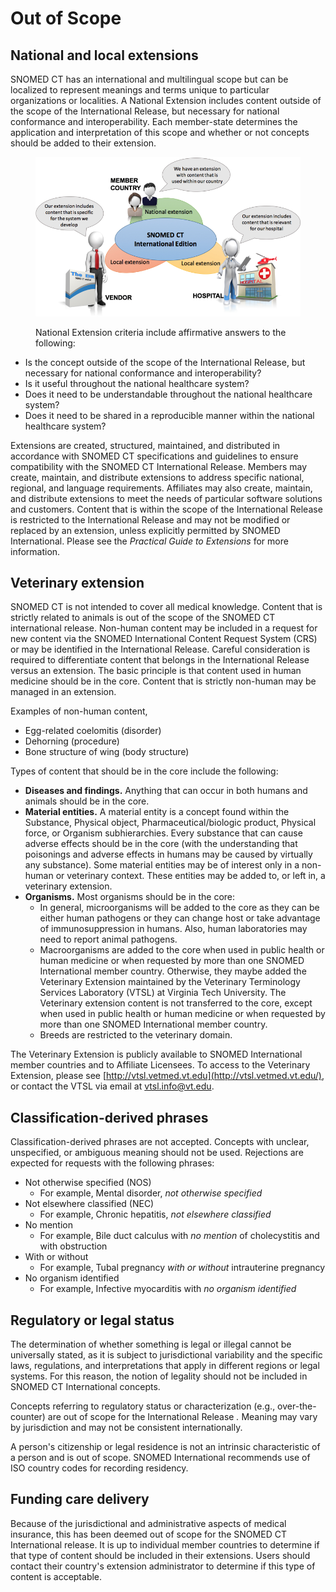 # Out of Scope

## National and local extensions

SNOMED CT has an international and multilingual scope but can be localized to represent meanings and terms unique to particular organizations or localities. A National Extension includes content outside of the scope of the International Release, but necessary for national conformance and interoperability. Each member-state determines the application and interpretation of this scope and whether or not concepts should be added to their extension.

<figure><img src="../.gitbook/assets/image (6).png" alt=""><figcaption><p>National Extension criteria include affirmative answers to the following:</p></figcaption></figure>

* Is the concept outside of the scope of the International Release, but necessary for national conformance and interoperability?
* Is it useful throughout the national healthcare system?
* Does it need to be understandable throughout the national healthcare system?
* Does it need to be shared in a reproducible manner within the national healthcare system?

Extensions are created, structured, maintained, and distributed in accordance with SNOMED CT specifications and guidelines to ensure compatibility with the SNOMED CT International Release. Members may create, maintain, and distribute extensions to address specific national, regional, and language requirements. Affiliates may also create, maintain, and distribute extensions to meet the needs of particular software solutions and customers. Content that is within the scope of the International Release is restricted to the International Release and may not be modified or replaced by an extension, unless explicitly permitted by SNOMED International. Please see the _Practical Guide to Extensions_ for more information.

## Veterinary extension

SNOMED CT is not intended to cover all medical knowledge. Content that is strictly related to animals is out of the scope of the SNOMED CT international release. Non-human content may be included in a request for new content via the SNOMED International Content Request System (CRS) or may be identified in the International Release. Careful consideration is required to differentiate content that belongs in the International Release versus an extension. The basic principle is that content used in human medicine should be in the core. Content that is strictly non-human may be managed in an extension.

Examples of non-human content,

* Egg-related coelomitis (disorder)
* Dehorning (procedure)
* Bone structure of wing (body structure)

Types of content that should be in the core include the following:

* **Diseases and findings.** Anything that can occur in both humans and animals should be in the core.
* **Material entities.** A material entity is a concept found within the Substance, Physical object, Pharmaceutical/biologic product, Physical force, or Organism subhierarchies. Every substance that can cause adverse effects should be in the core (with the understanding that poisonings and adverse effects in humans may be caused by virtually any substance). Some material entities may be of interest only in a non-human or veterinary context. These entities may be added to, or left in, a veterinary extension.
* **Organisms.** Most organisms should be in the core:
  * In general, microorganisms will be added to the core as they can be either human pathogens or they can change host or take advantage of immunosuppression in humans. Also, human laboratories may need to report animal pathogens.
  * Macroorganisms are added to the core when used in public health or human medicine or when requested by more than one SNOMED International member country. Otherwise, they maybe added the Veterinary Extension maintained by the Veterinary Terminology Services Laboratory (VTSL) at Virginia Tech University. The Veterinary extension content is not transferred to the core, except when used in public health or human medicine or when requested by more than one SNOMED International member country.
  * Breeds are restricted to the veterinary domain.

The Veterinary Extension is publicly available to SNOMED International member countries and to Affiliate Licensees. To access to the Veterinary Extension, please see [http://vtsl.vetmed.vt.edu](http://vtsl.vetmed.vt.edu/), or contact the VTSL via email at [vtsl.info@vt.edu](mailto:vtsl.info@vt.edu).

## Classification-derived phrases

Classification-derived phrases are not accepted. Concepts with unclear, unspecified, or ambiguous meaning should not be used. Rejections are expected for requests with the following phrases:

* Not otherwise specified (NOS)
  * For example, Mental disorder, _not otherwise specified_
* Not elsewhere classified (NEC)
  * For example, Chronic hepatitis, _not elsewhere classified_
* No mention
  * For example, Bile duct calculus with _no mention_ of cholecystitis and with obstruction
* With or without
  * For example, Tubal pregnancy _with or without_ intrauterine pregnancy
* No organism identified
  * For example, Infective myocarditis with _no organism identified_

## Regulatory or legal status

The determination of whether something is legal or illegal cannot be universally stated, as it is subject to jurisdictional variability and the specific laws, regulations, and interpretations that apply in different regions or legal systems. For this reason, the notion of legality should not be included in SNOMED CT International concepts.

Concepts referring to regulatory status or characterization (e.g., over-the-counter) are out of scope for the International Release _._ Meaning may vary by jurisdiction and may not be consistent internationally.

A person's citizenship or legal residence is not an intrinsic characteristic of a person and is out of scope. SNOMED International recommends use of ISO country codes for recording residency.

## Funding care delivery

Because of the jurisdictional and administrative aspects of medical insurance, this has been deemed out of scope for the SNOMED CT International release. It is up to individual member countries to determine if that type of content should be included in their extensions. Users should contact their country's extension administrator to determine if this type of content is acceptable.
